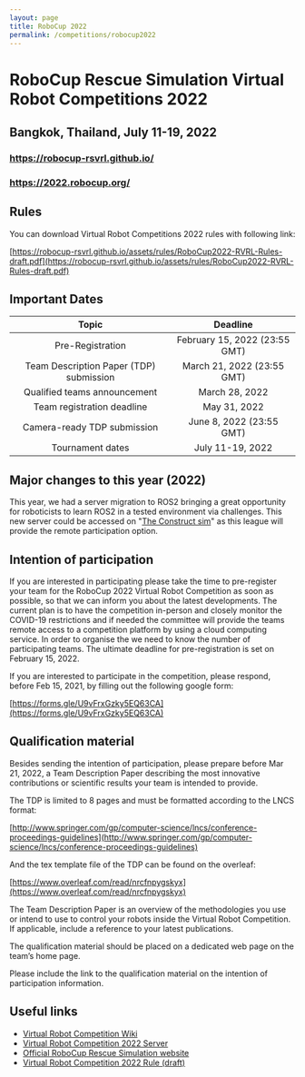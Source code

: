 ```yaml
---
layout: page
title: RoboCup 2022
permalink: /competitions/robocup2022
---
```


#  RoboCup Rescue Simulation Virtual Robot Competitions 2022 
## Bangkok, Thailand, July 11-19, 2022
### https://robocup-rsvrl.github.io/ 
### https://2022.robocup.org/
## Rules
You can download Virtual Robot Competitions 2022 rules with following link:

[https://robocup-rsvrl.github.io/assets/rules/RoboCup2022-RVRL-Rules-draft.pdf](https://robocup-rsvrl.github.io/assets/rules/RoboCup2022-RVRL-Rules-draft.pdf)


## Important Dates

| Topic                                    | Deadline               |
|:---------------------------:             | :------------:          | 
|Pre-Registration            | February 15, 2022 (23:55 GMT)        |   
|Team Description Paper (TDP) submission   |March 21, 2022 (23:55 GMT)         | 
|Qualified teams announcement   |March 28, 2022         | 
|Team registration deadline	             |May 31, 2022      | 
|Camera-ready TDP submission	             | June 8, 2022 (23:55 GMT)      | 
|Tournament dates                         | July 11-19, 2022        |   

## Major changes to this year (2022)
This year, we had a server migration to ROS2 bringing a great opportunity for roboticists to learn ROS2 in a tested environment via challenges. This new server could be accessed on "[The Construct sim](https://www.theconstructsim.com/)" as this league will provide the remote participation option. 

## Intention of participation
If you are interested in participating please take the time to pre-register your team for the RoboCup 2022 Virtual Robot Competition as soon as possible, so that we can inform you about the latest developments. The current plan is to have the competition in-person and closely monitor the COVID-19 restrictions and if needed the committee will provide the teams remote access to a competition platform by using a cloud computing service. In order to organise the we need to know the number of participating teams. The ultimate deadline for pre-registration is set on February 15, 2022.

If you are interested to participate in the competition, please respond, before Feb 15, 2021, by filling out the following google form:

[https://forms.gle/U9vFrxGzky5EQ63CA](https://forms.gle/U9vFrxGzky5EQ63CA)

## Qualification material

Besides sending the intention of participation, please prepare before Mar 21, 2022, a Team Description Paper describing the most innovative contributions or scientific results your team is intended to provide.

The TDP is limited to 8 pages and must be formatted according to the LNCS format:

[http://www.springer.com/gp/computer-science/lncs/conference-proceedings-guidelines](http://www.springer.com/gp/computer-science/lncs/conference-proceedings-guidelines)

 

And the tex template file of the TDP can be found on the overleaf:

[https://www.overleaf.com/read/nrcfnpygskyx](https://www.overleaf.com/read/nrcfnpygskyx)



The Team Description Paper is an overview of the methodologies you use or intend to use to control your robots inside the Virtual Robot Competition. If applicable, include a reference to your latest publications.

The qualification material should be placed on a dedicated web page on the team’s home page.

Please include the link to the qualification material on the intention of participation information.

## Useful links

* [Virtual Robot Competition Wiki](https://robocup-rsvrl.github.io/)
* [Virtual Robot Competition 2022 Server](https://github.com/RoboCup-RSVRL/RoboCup2022RVRL_Demo)
* [Official RoboCup Rescue Simulation website](https://rescuesim.robocup.org/)
* [Virtual Robot Competition 2022 Rule (draft)](https://robocup-rsvrl.github.io/assets/rules/RoboCup2022-RVRL-Rules-draft.pdf)
